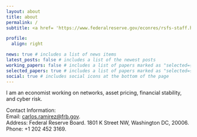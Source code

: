 ```yaml
---
layout: about
title: about
permalink: /
subtitle: <a href= 'https://www.federalreserve.gov/econres/rsfs-staff.htm'>Division of Research and Statistics. Federal Reserve Board.</a>

profile:
  align: right

news: true # includes a list of news items
latest_posts: false # includes a list of the newest posts
working_papers: false # includes a list of papers marked as "selected={false}"
selected_papers: true # includes a list of papers marked as "selected={true}"
social: true # includes social icons at the bottom of the page
---
```


I am an economist working on networks, asset pricing, financial stability, and cyber risk. 

Contact Information:<br>
Email: <a href = "mailto: carlos.ramirez@frb.gov">carlos.ramirez@frb.gov</a>.<br>
Address: Federal Reserve Board. 1801 K Street NW, Washington DC, 20006. <br>
Phone: +1 202 452 3169.

<br>
